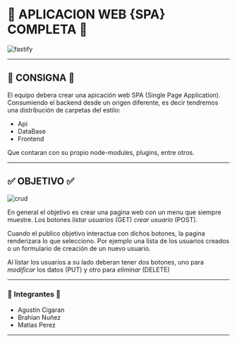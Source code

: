 # 📲 APLICACION WEB {SPA} COMPLETA 📲
![fastify](https://github.com/user-attachments/assets/f40bce85-39c3-4998-b99a-d5deca3792bd)
___
## 🚜 CONSIGNA 🚜
El equipo debera crear una apicación web SPA (Single Page Application).
Consumiendo el backend desde un origen diferente, es decir tendremos una distribución de carpetas del estilo:
 - Api
 - DataBase
 - Frontend

Que contaran con su propio node-modules, plugins, entre otros.
___
## ✅ OBJETIVO ✅
![crud](https://miro.medium.com/v2/resize:fit:1400/1*2eBdh0vLZjUyCDF6x1EqvQ.png)

En general el objetivo es crear una pagina web con un menu que siempre muestre.
Los botones *listar usuarios* (GET) *crear usuario* (POST).

Cuando el publico objetivo interactua con dichos botones, la pagina renderizara lo que selecciono.
Por ejemplo una lista de los usuarios creados o un formulario de creación de un nuevo usuario.

Al listar los usuarios a su lado deberan tener dos botones, uno para *modificar* los datos (PUT) y otro para *eliminar* (DELETE)
___
### 🙋 Integrantes 🙋
  -  Agustin Cigaran
  -  Brahian Nuñez
  -  Matias Perez
___
